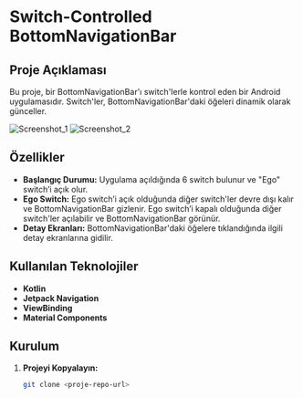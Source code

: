 
# Switch-Controlled BottomNavigationBar

## Proje Açıklaması

Bu proje, bir BottomNavigationBar'ı switch'lerle kontrol eden bir Android uygulamasıdır. Switch'ler, BottomNavigationBar'daki öğeleri dinamik olarak günceller.

![Screenshot_1](https://github.com/user-attachments/assets/da25b770-42fb-4089-b82e-0e70ad830b73)
![Screenshot_2](https://github.com/user-attachments/assets/b753ba7d-2a5a-4ae2-bfc0-a6e440570b37)


## Özellikler

- **Başlangıç Durumu:** Uygulama açıldığında 6 switch bulunur ve "Ego" switch’i açık olur.
- **Ego Switch:** Ego switch’i açık olduğunda diğer switch'ler devre dışı kalır ve BottomNavigationBar gizlenir. Ego switch’i kapalı olduğunda diğer switch'ler açılabilir ve BottomNavigationBar görünür.
- **Detay Ekranları:** BottomNavigationBar'daki öğelere tıklandığında ilgili detay ekranlarına gidilir.

## Kullanılan Teknolojiler

- **Kotlin**
- **Jetpack Navigation**
- **ViewBinding**
- **Material Components**

## Kurulum

1. **Projeyi Kopyalayın:**
   ```bash
   git clone <proje-repo-url>

